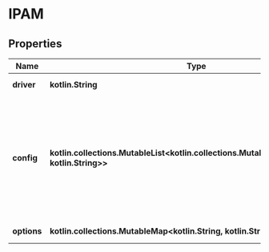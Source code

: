 
# IPAM

## Properties
Name | Type | Description | Notes
------------ | ------------- | ------------- | -------------
**driver** | **kotlin.String** | Name of the IPAM driver to use. |  [optional]
**config** | **kotlin.collections.MutableList&lt;kotlin.collections.MutableMap&lt;kotlin.String, kotlin.String&gt;&gt;** | List of IPAM configuration options, specified as a map:  &#x60;&#x60;&#x60; {\&quot;Subnet\&quot;: &lt;CIDR&gt;, \&quot;IPRange\&quot;: &lt;CIDR&gt;, \&quot;Gateway\&quot;: &lt;IP address&gt;, \&quot;AuxAddress\&quot;: &lt;device_name:IP address&gt;} &#x60;&#x60;&#x60;  |  [optional]
**options** | **kotlin.collections.MutableMap&lt;kotlin.String, kotlin.String&gt;** | Driver-specific options, specified as a map. |  [optional]



